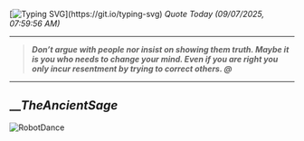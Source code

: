 [![Typing SVG](https://readme-typing-svg.herokuapp.com?font=Press+Start+2P&color=C2F784&size=35&width=900&height=100&lines=Hello+World%2C+I'm+Hung+!)](https://git.io/typing-svg) 
_Quote Today (09/07/2025, 07:59:56 AM)_
___
>**_Don’t argue with people nor insist on showing them truth. Maybe it is you who needs to change your mind. Even if you are right you only incur resentment by trying to correct others. @_**
___

## __**_TheAncientSage_**

![RobotDance](src/assets/images/robot-dancing-dribble.gif?style=center)
